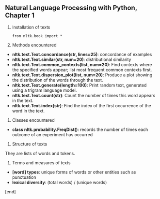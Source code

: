 ## Natural Language Processing with Python, Chapter 1

 1. Installation of texts
 
        from nltk.book import *

 1. Methods encountered

   * **nltk.text.Text.concordance(str, lines=25)**: concordance of examples
   * **nltk.text.Text.similar(str, num=20)**: distributional similarity
   * **nltk.text.Text.common_contexts(list, num=20)**: Find contexts where the specified words appear; list most frequent common contexts first.
   * **nltk.text.Text.dispersion_plot(list, num=20)**: Produce a plot showing the distribution of the words through the text.
   * **nltk.text.Text.generate(length=100)**: Print random text, generated using a trigram language model.
   * **nltk.text.Text.count(str)**: Count the number of times this word appears in the text.
   * **nltk.text.Text.index(str)**: Find the index of the first occurrence of the word in the text.

 1. Classes encountered

   * **class nltk.probability.FreqDist()**: records the number of times each outcome of an experiment has occurred

 1. Structure of texts
 
 They are lists of words and tokens.

 1. Terms and measures of texts
 
   * **[word] types**: unique forms of words or other entities such as punctuation
   * **lexical diversity**: (total words) / (unique words)



[end]